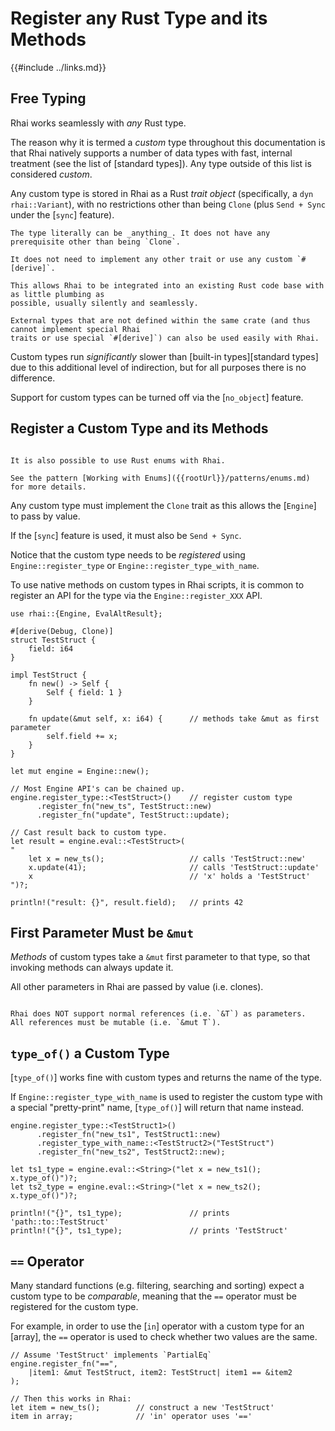 Register any Rust Type and its Methods
=====================================

{{#include ../links.md}}


Free Typing
-----------

Rhai works seamlessly with _any_ Rust type.

The reason why it is termed a _custom_ type throughout this documentation is that Rhai natively
supports a number of data types with fast, internal treatment (see the list of [standard types]).
Any type outside of this list is considered _custom_.

Any custom type is stored in Rhai as a Rust _trait object_ (specifically, a `dyn rhai::Variant`),
with no restrictions other than being `Clone` (plus `Send + Sync` under the [`sync`] feature).

```admonish tip
The type literally can be _anything_. It does not have any prerequisite other than being `Clone`.

It does not need to implement any other trait or use any custom `#[derive]`.

This allows Rhai to be integrated into an existing Rust code base with as little plumbing as
possible, usually silently and seamlessly.

External types that are not defined within the same crate (and thus cannot implement special Rhai
traits or use special `#[derive]`) can also be used easily with Rhai.
```

Custom types run _significantly_ slower than [built-in types][standard types] due to this additional
level of indirection, but for all purposes there is no difference.

Support for custom types can be turned off via the [`no_object`] feature.


Register a Custom Type and its Methods
-------------------------------------

```admonish tip.side-wide-narrow "Tip: Working with enums"

It is also possible to use Rust enums with Rhai.

See the pattern [Working with Enums]({{rootUrl}}/patterns/enums.md) for more details.
```

Any custom type must implement the `Clone` trait as this allows the [`Engine`] to pass by value.

If the [`sync`] feature is used, it must also be `Send + Sync`.

Notice that the custom type needs to be _registered_ using `Engine::register_type`
or `Engine::register_type_with_name`.

To use native methods on custom types in Rhai scripts, it is common to register an API for the type
via the `Engine::register_XXX` API.

```rust,no_run
use rhai::{Engine, EvalAltResult};

#[derive(Debug, Clone)]
struct TestStruct {
    field: i64
}

impl TestStruct {
    fn new() -> Self {
        Self { field: 1 }
    }

    fn update(&mut self, x: i64) {      // methods take &mut as first parameter
        self.field += x;
    }
}

let mut engine = Engine::new();

// Most Engine API's can be chained up.
engine.register_type::<TestStruct>()    // register custom type
      .register_fn("new_ts", TestStruct::new)
      .register_fn("update", TestStruct::update);

// Cast result back to custom type.
let result = engine.eval::<TestStruct>(
"
    let x = new_ts();                   // calls 'TestStruct::new'
    x.update(41);                       // calls 'TestStruct::update'
    x                                   // 'x' holds a 'TestStruct'
")?;

println!("result: {}", result.field);   // prints 42
```


First Parameter Must be `&mut`
-----------------------------

_Methods_ of custom types take a `&mut` first parameter to that type, so that invoking methods can
always update it.

All other parameters in Rhai are passed by value (i.e. clones).

```admonish danger "No support for references"

Rhai does NOT support normal references (i.e. `&T`) as parameters.
All references must be mutable (i.e. `&mut T`).
```


`type_of()` a Custom Type
-------------------------

[`type_of()`] works fine with custom types and returns the name of the type.

If `Engine::register_type_with_name` is used to register the custom type with a special
"pretty-print" name, [`type_of()`] will return that name instead.

```rust,no_run
engine.register_type::<TestStruct1>()
      .register_fn("new_ts1", TestStruct1::new)
      .register_type_with_name::<TestStruct2>("TestStruct")
      .register_fn("new_ts2", TestStruct2::new);

let ts1_type = engine.eval::<String>("let x = new_ts1(); x.type_of()")?;
let ts2_type = engine.eval::<String>("let x = new_ts2(); x.type_of()")?;

println!("{}", ts1_type);               // prints 'path::to::TestStruct'
println!("{}", ts1_type);               // prints 'TestStruct'
```


`==` Operator
-------------

Many standard functions (e.g. filtering, searching and sorting) expect a custom type to be
_comparable_, meaning that the `==` operator must be registered for the custom type.

For example, in order to use the [`in`] operator with a custom type for an [array],
the `==` operator is used to check whether two values are the same.

```rust,no_run
// Assume 'TestStruct' implements `PartialEq`
engine.register_fn("==",
    |item1: &mut TestStruct, item2: TestStruct| item1 == &item2
);

// Then this works in Rhai:
let item = new_ts();        // construct a new 'TestStruct'
item in array;              // 'in' operator uses '=='
```
